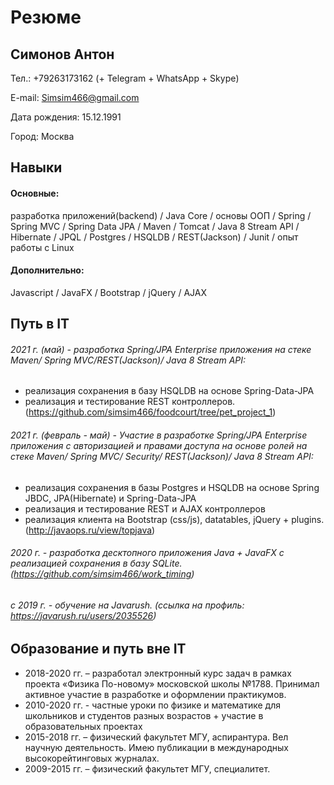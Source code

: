 # Резюме
## Симонов Антон

Тел.: +79263173162 (+ Telegram + WhatsApp + Skype) 

E-mail: Simsim466@gmail.com

Дата рождения: 15.12.1991

Город: Москва

## Навыки

#### Основные:
разработка приложений(backend) / Java Core / основы ООП / Spring / Spring MVC / Spring Data JPA / Maven / Tomcat / Java 8 Stream API / Hibernate / JPQL / Postgres / HSQLDB / REST(Jackson) / Junit / опыт работы с Linux
#### Дополнительно:
Javascript / JavaFX / Bootstrap / jQuery / AJAX

## Путь в IT
###### 2021 г. (май) - разработка  Spring/JPA Enterprise приложения на стеке Maven/ Spring MVC/REST(Jackson)/ Java 8 Stream API:
  -  реализация сохранения в базу HSQLDB на основе Spring-Data-JPA
  -  реализация и тестирование REST контроллеров. (https://github.com/simsim466/foodcourt/tree/pet_project_1)
###### 2021 г. (февраль - май) - Участие в разработке Spring/JPA Enterprise приложения c авторизацией и правами доступа на основе ролей на стеке Maven/ Spring MVC/ Security/ REST(Jackson)/ Java 8 Stream API:
  -  реализация сохранения в базы Postgres и HSQLDB на основе Spring JBDC, JPA(Hibernate) и Spring-Data-JPA
  -  реализация и тестирование REST и AJAX контроллеров
  -  реализация клиента на Bootstrap (css/js), datatables, jQuery + plugins. (http://javaops.ru/view/topjava)
###### 2020 г. - разработка десктопного приложения Java + JavaFX с реализацией сохранения  в базу SQLite. (https://github.com/simsim466/work_timing)
###### с 2019 г. - обучение на Javarush. (ссылка на профиль: https://javarush.ru/users/2035526)

## Образование и путь вне IT
  - 2018-2020 гг. – разработал электронный курс задач в рамках проекта «Физика По-новому» московской школы №1788. Принимал активное участие в разработке и оформлении практикумов.
  - 2010-2020 гг. - частные уроки по физике и математике для школьников и студентов разных возрастов + участие в образовательных проектах
  - 2015-2018 гг. – физический факультет МГУ, аспирантура. Вел научную деятельность. Имею публикации в международных высокорейтинговых журналах.
  - 2009-2015 гг. – физический факультет МГУ, специалитет.



 



